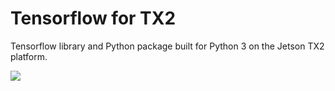 # Tensorflow for TX2

Tensorflow library and Python package built for Python 3 on the Jetson TX2
platform.

[![](https://images.microbadger.com/badges/image/flacjacket/tensorflow-tx2.svg)](https://microbadger.com/images/flacjacket/tensorflow-tx2)
